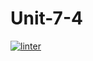 # Unit-7-4
[![linter](https://github.com/<JacobGD1>/<Unit-7-4>/workflows/linter/badge.svg)](https://github.com/marketplace/actions/super-linter)
